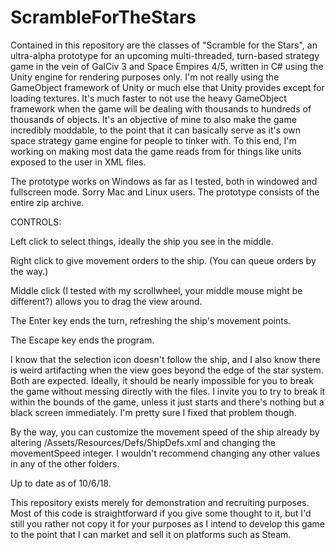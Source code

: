 # ScrambleForTheStars
Contained in this repository are the classes of "Scramble for the Stars", an ultra-alpha prototype for an upcoming multi-threaded, turn-based strategy game in the vein of GalCiv 3 and Space Empires 4/5, written in C# using the Unity engine for rendering purposes only. I'm not really using the GameObject framework of Unity or much else that Unity provides except for loading textures. It's much faster to not use the heavy GameObject framework when the game will be dealing with thousands to hundreds of thousands of objects. It's an objective of mine to also make the game incredibly moddable, to the point that it can basically serve as it's own space strategy game engine for people to tinker with. To this end, I'm working on making most data the game reads from for things like units exposed to the user in XML files.

The prototype works on Windows as far as I tested, both in windowed and fullscreen mode. Sorry Mac and Linux users. The prototype consists of the entire zip archive.

CONTROLS:

Left click to select things, ideally the ship you see in the middle.

Right click to give movement orders to the ship. (You can queue orders by the way.)

Middle click (I tested with my scrollwheel, your middle mouse might be different?) allows you to drag the view around.

The Enter key ends the turn, refreshing the ship's movement points.

The Escape key ends the program.

I know that the selection icon doesn't follow the ship, and I also know there is weird artifacting when the view goes beyond the edge of the star system. Both are expected. Ideally, it should be nearly impossible for you to break the game without messing directly with the files. I invite you to try to break it within the bounds of the game, unless it just starts and there's nothing but a black screen immediately. I'm pretty sure I fixed that problem though.

By the way, you can customize the movement speed of the ship already by altering /Assets/Resources/Defs/ShipDefs.xml and changing the movementSpeed integer. I wouldn't recommend changing any other values in any of the other folders.

Up to date as of 10/6/18.

This repository exists merely for demonstration and recruiting purposes. Most of this code is straightforward if you give some thought to it, but I'd still you rather not copy it for your purposes as I intend to develop this game to the point that I can market and sell it on platforms such as Steam.
